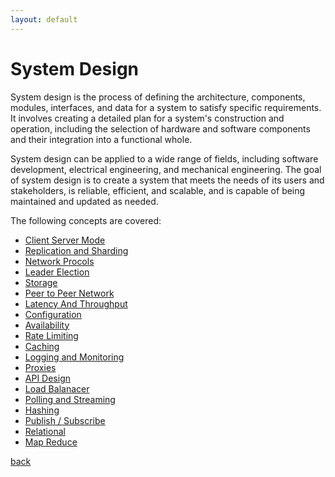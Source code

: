 ```yaml
---
layout: default
---
```


# System Design
System design is the process of defining the architecture, components, modules, interfaces, and data for a system to satisfy specific requirements. It involves creating a detailed plan for a system's construction and operation, including the selection of hardware and software components and their integration into a functional whole.

System design can be applied to a wide range of fields, including software development, electrical engineering, and mechanical engineering. The goal of system design is to create a system that meets the needs of its users and stakeholders, is reliable, efficient, and scalable, and is capable of being maintained and updated as needed.

The following concepts are covered:

- [Client Server Mode](/docs/SystemDesign/client.html)					 
- [Replication and Sharding](/docs/SystemDesign/replicationsharding.html) 
- [Network Procols](/docs/SystemDesign/network.html)					
- [Leader Election](/docs/SystemDesign/leaderelection.html)    			  
- [Storage](/docs/SystemDesign/storage.html)							 
- [Peer to Peer Network](/docs/SystemDesign/p2p.html)					  
- [Latency And Throughput](/docs/SystemDesign/latencythroughput.html)  
- [Configuration](/docs/SystemDesign/configuration.html)			
- [Availability](/docs/SystemDesign/availability.html)
- [Rate Limiting](/docs/SystemDesign/ratelimiting.html)					 
- [Caching](/docs/SystemDesign/caching.html)							
- [Logging and Monitoring](/docs/SystemDesign/loggingmonitoring.html)	  
- [Proxies](/docs/SystemDesign/proxies.html)						
- [API Design](/docs/SystemDesign/api.html)
- [Load Balanacer](/docs/SystemDesign/loadbalancer.html)			
- [Polling and Streaming](/docs/SystemDesign/pollingandstreaming.html)	 	
- [Hashing](/docs/SystemDesign/hashing.html)		  
- [Publish / Subscribe](/docs/SystemDesign/pubsub.html)			
- [Relational](/docs/SystemDesign/relational.html)		
- [Map Reduce](/docs/SystemDesign/mapreduce.html)	


[back](/index.html)